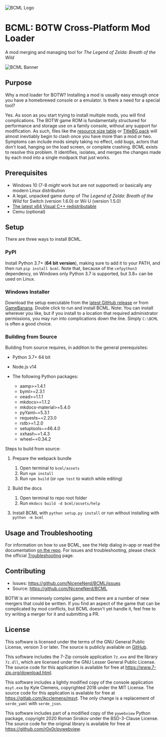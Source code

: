 ![BCML Logo](https://i.imgur.com/OiqKPx0.png)

# BCML: BOTW Cross-Platform Mod Loader

A mod merging and managing tool for _The Legend of Zelda: Breath of the Wild_

![BCML Banner](https://i.imgur.com/vmZanVl.png)

## Purpose

Why a mod loader for BOTW? Installing a mod is usually easy enough once you have a homebrewed
console or a emulator. Is there a need for a special tool?

Yes. As soon as you start trying to install multiple mods, you will find complications. The BOTW
game ROM is fundamentally structured for performance and storage use on a family console, without
any support for modification. As such, files like the
[resource size table](https://zeldamods.org/wiki/Resource_system) or
[TitleBG.pack](https://zeldamods.org/wiki/TitleBG.pack) will almost inevtiably begin to clash once
you have more than a mod or two. Symptoms can include mods simply taking no effect, odd bugs, actors
that don't load, hanging on the load screen, or complete crashing. BCML exists to resolve this
problem. It identifies, isolates, and merges the changes made by each mod into a single modpack that
just works.

## Prerequisites

- Windows 10 (7-8 _might_ work but are not supported) or basically any modern Linux distribution
- A legal, unpacked game dump of _The Legend of Zelda: Breath of the Wild_ for Switch (version
  1.6.0) or Wii U (version 1.5.0)
- [The latest x64 Visual C++ redistributable](https://support.microsoft.com/en-us/help/2977003/the-latest-supported-visual-c-downloads#section-2)
- Cemu (optional)

## Setup

There are three ways to install BCML.

### PyPI

Install Python 3.7+ (**64 bit version**), making sure to add it to your PATH, and then run
`pip install bcml`. Note that, because of the `cefpython3` dependency, on Windows only Python 3.7 is
supported, but 3.8+ can be used on Linux.

### Windows Installer

Download the setup executable from the
[latest GitHub release](https://github.com/NiceneNerd/BCML/releases/latest) or from
[GameBanana](https://gamebanana.com/tools/6624). Double click to run and install BCML. Note: You can
install wherever you like, but if you install to a location that required administrator permissions,
you may run into complications down the line. Simply `C:\BCML` is often a good choice.

### Building from Source

Building from source requires, in addition to the general prerequisites:

- Python 3.7+ 64 bit
- Node.js v14
- The following Python packages:

  - aamp>=1.4.1
  - byml>=2.3.1
  - oead>=1.1.1
  - mkdocs>=1.1.2
  - mkdocs-material>=5.4.0
  - pyYaml~=5.3.1
  - requests~=2.23.0
  - rstb>=1.2.0
  - setuptools~=46.4.0
  - xxhash~=1.4.3
  - wheel~=0.34.2

Steps to build from source:

1. Prepare the webpack bundle
    1. Open terminal to `bcml/assets`
    2. Run `npm install`
    3. Run `npm build` (or `npm test` to watch while editing)

2. Build the docs
    1. Open terminal to repo root folder
    2. Run `mkdocs build -d bcml/assets/help`

3. Install BCML with `python setup.py install` or run without installing with `python -m bcml`

## Usage and Troubleshooting

For information on how to use BCML, see the Help dialog in-app or read the documentation
[on the repo](https://github.com/NiceneNerd/BCML/tree/master/bcml/docs). For issues and
troubleshooting, please check the official
[Troubleshooting](https://github.com/NiceneNerd/BCML/wiki/Troubleshooting) page.

## Contributing

- Issues: <https://github.com/NiceneNerd/BCML/issues>
- Source: <https://github.com/NiceneNerd/BCML>

BOTW is an immensely complex game, and there are a number of new mergers that could be written. If
you find an aspect of the game that can be complicated by mod conflicts, but BCML doesn't yet handle
it, feel free to try writing a merger for it and submitting a PR.

## License

This software is licensed under the terms of the GNU General Public License, version 3 or later. The
source is publicly available on [GitHub](https://github.com/NiceneNerd/BCML).

This software includes the 7-Zip console application `7z.exe` and the library `7z.dll`, which are
licensed under the GNU Lesser General Public License. The source code for this application is
available for free at <https://www.7-zip.org/download.html>.

This software includes a lightly modified copy of the console application `msyt.exe` by Kyle
Clemens, copyrighted 2018 under the MIT License. The source code for this application is available
for free at <https://gitlab.com/jkcclemens/msyt>. The only change is a replacement of `serde_yaml`
with `serde_json`.

This software includes part of a modified copy of the `pywebview` Python package, copyright 2020
Roman Sirokov under the BSD-3-Clause License. The source code for the original library is available
for free at <https://github.com/r0x0r/pywebview>.